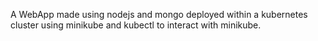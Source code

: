 A WebApp made using nodejs and mongo deployed within a kubernetes cluster using minikube and kubectl to interact with minikube.
